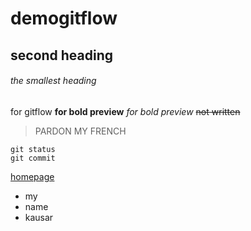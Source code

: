 # demogitflow

## second heading
###### the smallest heading

for gitflow
**for bold preview**
*for bold preview*
~~not written~~
> PARDON MY FRENCH

``` 
git status  
git commit
```

[homepage](https://github.com/Kausar618/demogitflow/edit/main/README.md)

-  my
- name
- kausar
